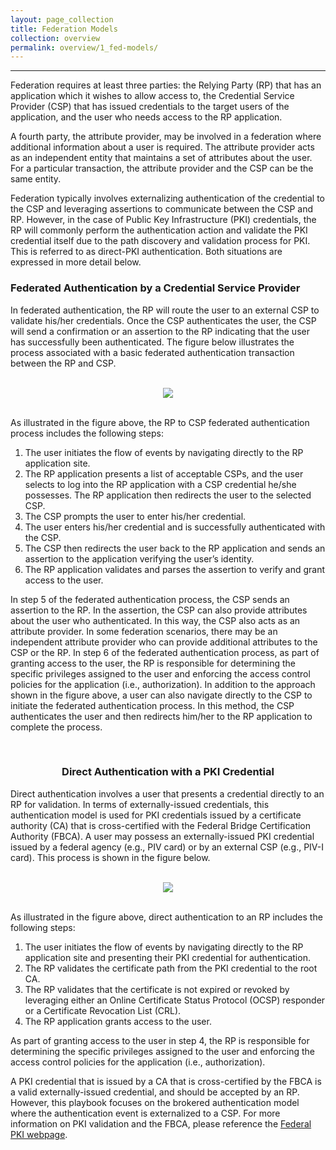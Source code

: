 ```yaml
---
layout: page_collection
title: Federation Models
collection: overview
permalink: overview/1_fed-models/
---
```

<script>
$(function() {
  $( "#accordion" ).accordion({
    heightStyle: "content",
    collapsible: "true",
    active: "false"
  });
});
</script>
---------------------------------------

Federation requires at least three parties: the Relying Party (RP) that has an application which it wishes to allow access to, the Credential Service Provider (CSP) that has issued credentials to the target users of the application, and the user who needs access to the RP application. 

A fourth party, the attribute provider, may be involved in a federation where additional information about a user is required. The attribute provider acts as an independent entity that maintains a set of attributes about the user. For a particular transaction, the attribute provider and the CSP can be the same entity.

Federation typically involves externalizing authentication of the credential to the CSP and leveraging assertions to communicate between the CSP and RP. However, in the case of Public Key Infrastructure (PKI) credentials, the RP will commonly perform the authentication action and validate the PKI credential itself due to the path discovery and validation process for PKI. This is referred to as direct-PKI authentication. Both situations are expressed in more detail below.

### Federated Authentication by a Credential Service Provider

In federated authentication, the RP will route the user to an external CSP to validate his/her credentials. Once the CSP authenticates the user, the CSP will send a confirmation or an assertion to the RP indicating that the user has successfully been authenticated. The figure below illustrates the process associated with a basic federated authentication transaction between the RP and CSP.

<br>

<div style="text-align:center"><img src="{{site.baseurl}}/img/rp-csp.png"/></div>

<br>

As illustrated in the figure above, the RP to CSP federated authentication process includes the following steps:

1.	The user initiates the flow of events by navigating directly to the RP application site. 
2.	The RP application presents a list of acceptable CSPs, and the user selects to log into the RP application with a CSP credential he/she possesses. The RP application then redirects the user to the selected CSP. 
3.	The CSP prompts the user to enter his/her credential.
4.	The user enters his/her credential and is successfully authenticated with the CSP. 
5.	The CSP then redirects the user back to the RP application and sends an assertion to the application verifying the user’s identity. 
6.	The RP application validates and parses the assertion to verify and grant access to the user.

In step 5 of the federated authentication process, the CSP sends an assertion to the RP. In the assertion, the CSP can also provide attributes about the user who authenticated. In this way, the CSP also acts as an attribute provider. In some federation scenarios, there may be an independent attribute provider who can provide additional attributes to the CSP or the RP. In step 6 of the federated authentication process, as part of granting access to the user, the RP is responsible for determining the specific privileges assigned to the user and enforcing the access control policies for the application (i.e., authorization). 
In addition to the approach shown in the figure above, a user can also navigate directly to the CSP to initiate the federated authentication process. In this method, the CSP authenticates the user and then redirects him/her to the RP application to complete the process.

<br>

### <center> Direct Authentication with a PKI Credential </center>

Direct authentication involves a user that presents a credential directly to an RP for validation. In terms of externally-issued credentials, this authentication model is used for PKI credentials issued by a certificate authority (CA) that is cross-certified with the Federal Bridge Certification Authority (FBCA). A user may possess an externally-issued PKI credential issued by a federal agency (e.g., PIV card) or by an external CSP (e.g., PIV-I card). This process is shown in the figure below.

<br>

<div style="text-align:center"><img src="{{site.baseurl}}/img/direct-auth.png"/></div>

<br>

As illustrated in the figure above, direct authentication to an RP includes the following steps:

1.	The user initiates the flow of events by navigating directly to the RP application site and presenting their PKI credential for authentication. 
2.	The RP validates the certificate path from the PKI credential to the root CA.
3.	The RP validates that the certificate is not expired or revoked by leveraging either an Online Certificate Status Protocol (OCSP) responder or a Certificate Revocation List (CRL).
4.	The RP application grants access to the user.

As part of granting access to the user in step 4, the RP is responsible for determining the specific privileges assigned to the user and enforcing the access control policies for the application (i.e., authorization). 

A PKI credential that is issued by a CA that is cross-certified by the FBCA is a valid externally-issued credential, and should be accepted by an RP. However, this playbook focuses on the brokered authentication model where the authentication event is externalized to a CSP. For more information on PKI validation and the FBCA, please reference the [Federal PKI webpage](https://www.idmanagement.gov/IDM/s/article_content_old?tag=a0Gt0000000SfwP).

















